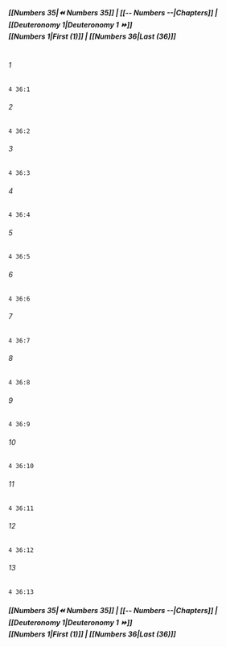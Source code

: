 
##### **[[Numbers 35|⏪ Numbers 35]] | [[-- Numbers --|Chapters]] | [[Deuteronomy 1|Deuteronomy 1 ⏩]]**<br>**[[Numbers 1|First (1)]] | [[Numbers 36|Last (36)]]**<br><br>

###### 1
``` verse
4 36:1
```
###### 2
``` verse
4 36:2
```
###### 3
``` verse
4 36:3
```
###### 4
``` verse
4 36:4
```
###### 5
``` verse
4 36:5
```
###### 6
``` verse
4 36:6
```
###### 7
``` verse
4 36:7
```
###### 8
``` verse
4 36:8
```
###### 9
``` verse
4 36:9
```
###### 10
``` verse
4 36:10
```
###### 11
``` verse
4 36:11
```
###### 12
``` verse
4 36:12
```
###### 13
``` verse
4 36:13
```

##### **[[Numbers 35|⏪ Numbers 35]] | [[-- Numbers --|Chapters]] | [[Deuteronomy 1|Deuteronomy 1 ⏩]]**<br>**[[Numbers 1|First (1)]] | [[Numbers 36|Last (36)]]**
